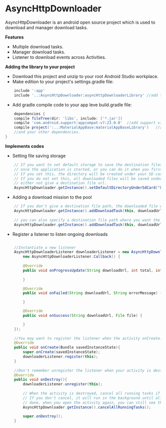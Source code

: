 AsyncHttpDownloader
==========================
AsyncHttpDownloader is an android open source project which is used to download and manager download tasks.

**Features**
* Multiple download tasks.
* Manager download tasks.
* Listener to download events across Activities.

**Adding the library to your project**
* Download this project and unzip to your root Android Studio workplace.
* Make edition to your project's settings.gradle file:
```gradle
	include ':app'
	include '..:AsyncHttpDownloader:asyncHttpDownloaderLibrary' //add this line
```
* Add gradle compile code to your app leve build.gradle file:
```gradle
	dependencies {
    compile fileTree(dir: 'libs', include: ['*.jar'])
	compile 'com.android.support:appcompat-v7:23.0.0'  //add support v7 library
    compile project(':..:MaterialAppBase:materialAppBaseLibrary')   //add this library
    //and your other dependencies.
}
```

**Implements codes**
* Setting file saving storage
```java
	// If you want to set default storage to save the destination files, you should either do it so
    // once the application is started, or you can do it when you first time implement the downloader.
    // If you set this, the directory will be created under your SD card root directory (if not exists).
    // If you do not set this, all downloaded files will be saved under /sdcard/temp/ directory if you 
    // either not give a destination file url.
    AsyncHttpDownloader.getInstance().setDefaultDirectoryUnderSdCard("ExampleAsyncDownload/downloads");
```

* Adding a download mission to the pool
```java
	// If you don't give a destination file path, the downloaded file will be saved to the default storage
	AsyncHttpDownloader.getInstance().addDownloadTask(this, downloadUrl2);
	
	// you can also specify a destination file path where you want the downloaded file to be
    AsyncHttpDownloader.getInstance().addDownloadTask(this, downloadUrl3, destinationFileUrl);
```

* Register a listener to listen ongoing downloads
```java

	//Instantiate a new listener
	AsyncHttpDownloaderListener downloaderListener = new AsyncHttpDownloaderListener(
        new AsyncHttpDownloaderListener.Callback() {
        
        @Override
        public void onProgressUpdate(String downloadUrl, int total, int completed) {
            
        }

        @Override
        public void onFailed(String downloadUrl, String errorMessage) {

        }

        @Override
        public void onSuccess(String downloadUrl, File file) {

        }
    });
    
    //You may want to register the listener when the activity onCreate.
    @Override
    public void onCreate(Bundle savedInstanceState){
    	super.onCreate(savedInstanceState);
    	downloaderListener.register(this);
    }
    
    //Don't remember unregister the listener when your activity is destroyed
    @Override
    public void onDestroy(){
    	downloaderListener.unregister(this);
    	
    	// When the activity is destroyed, cancel all running tasks if you want.
        // If you don't cancel, it will run in the background until all tasks are
        // done, when you open the activity again, you can still see the running task.
        AsyncHttpDownloader.getInstance().cancelAllRunningTasks();
        
    	super.onDestroy();
    }
```


